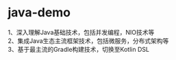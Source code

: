 # java-demo
1、深入理解Java基础技术，包括并发编程，NIO技术等  
2、集成Java生态主流框架技术，包括微服务，分布式架构等  
3、基于最主流的Gradle构建技术，切换至Kotlin DSL
